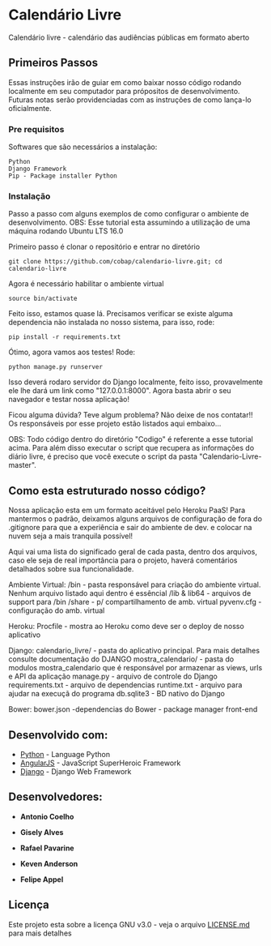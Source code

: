 # Calendário Livre 

Calendário livre - calendário das audiências públicas em formato aberto

## Primeiros Passos

Essas instruções irão de guiar em como baixar nosso código rodando localmente em seu computador para própositos de desenvolvimento. Futuras notas serão providenciadas com as instruções de como lança-lo oficialmente.

### Pre requisitos

Softwares que são necessários a instalação:

```
Python
Django Framework
Pip - Package installer Python 
```

### Instalação


Passo a passo com alguns exemplos de como configurar o ambiente de desenvolvimento. 
OBS: Esse tutorial esta assumindo a utilização de uma máquina rodando Ubuntu LTS 16.0 

Primeiro passo é clonar o repositório e entrar no diretório
```
git clone https://github.com/cobap/calendario-livre.git; cd calendario-livre
```

Agora é necessário habilitar o ambiente virtual 
```
source bin/activate
```

Feito isso, estamos quase lá. Precisamos verificar se existe alguma dependencia não instalada no nosso sistema, para isso, rode:
```
pip install -r requirements.txt
```

Ótimo, agora vamos aos testes! Rode:
```
python manage.py runserver
```

Isso deverá rodaro servidor do Django localmente, feito isso, provavelmente ele lhe dará um link como "127.0.0.1:8000". Agora basta abrir o seu navegador e testar nossa aplicação! 

Ficou alguma dúvida? Teve algum problema? Não deixe de nos contatar!! Os responsáveis por esse projeto estão listados aqui embaixo...

OBS: Todo código dentro do diretório "Codigo" é referente a esse tutorial acima. Para além disso executar o script que recupera as informações do diário livre, é preciso que você execute o script da pasta "Calendario-Livre-master".


## Como esta estruturado nosso código? 

Nossa aplicação esta em um formato aceitável pelo Heroku PaaS! Para mantermos o padrão, deixamos alguns arquivos de configuração de fora do .gitignore para que a experiência e sair do ambiente de dev. e colocar na nuvem seja a mais tranquila possível! 

Aqui vai uma lista do significado geral de cada pasta, dentro dos arquivos, caso ele seja de real importância para o projeto, haverá comentários detalhados sobre sua funcionalidade.

Ambiente Virtual:
/bin - pasta responsável para criação do ambiente virtual. Nenhum arquivo listado aqui dentro é essêncial
/lib & lib64 - arquivos de support para /bin
/share - p/ compartilhamento de amb. virtual
pyvenv.cfg - configuração do amb. virtual

Heroku:
Procfile - mostra ao Heroku como deve ser o deploy de nosso aplicativo

Django:
calendario_livre/ - pasta do aplicativo principal. Para mais detalhes consulte documentação do DJANGO
mostra_calendario/ - pasta do modulos mostra_calendario que é responsável por armazenar as views, urls e API da aplicação
manage.py - arquivo de controle do Django
requirements.txt - arquivo de dependencias
runtime.txt - arquivo para ajudar na execuçã do programa
db.sqlite3 - BD nativo do Django

Bower:
bower.json -dependencias do Bower - package manager front-end


## Desenvolvido com:

* [Python](https://www.python.org/) - Language Python
* [AngularJS](https://angularjs.org/) - JavaScript SuperHeroic Framework
* [Django](https://www.djangoproject.com/) - Django Web Framework

## Desenvolvedores:

* **Antonio Coelho**

* **Gisely Alves**

* **Rafael Pavarine** 

* **Keven Anderson** 

* **Felipe Appel** 


## Licença

Este projeto esta sobre a licença GNU v3.0 - veja o arquivo [LICENSE.md](LICENSE.md) para mais detalhes


